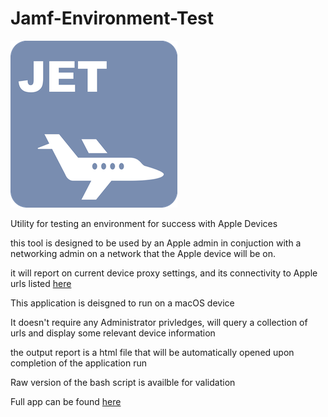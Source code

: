 # Jamf-Environment-Test
![Jet Logo](/images/Jet_Icon.png)

Utility for testing an environment for success with Apple Devices

this tool is designed to be used by an Apple admin in conjuction with a networking admin on a network that the Apple device will be on.

it will report on current device proxy settings, and its connectivity to Apple urls listed [here](https://support.apple.com/en-us/HT210060)

This application is deisgned to run on a macOS device

It doesn't require any Administrator privledges, will query a collection of urls and display some relevant device information

the output report is a html file that will be automatically opened upon completion of the application run

Raw version of the bash script is availble for validation

Full app can be found [here](https://github.com/jamf/Jamf-Environment-Test/releases/latest)
